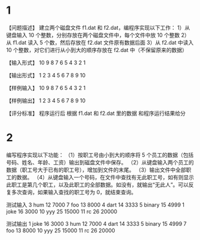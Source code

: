 # 1

【问题描述】
建立两个磁盘文件 f1.dat 和 f2.dat，编程序实现以下工作：
1）从键盘输入 10 个整数，分别存放在两个磁盘文件中，每个文件中放 10 个整数
2）从 f1.dat 读入 5 个数，然后存放在 f2.dat 文件原有数据后面
3）从 f2.dat 中读入 10 个整数，对它们进行从小到大的顺序存放在 f2.dat 中（不保留原来的数据）

【输入形式】
10 9 8 7 6
5 4 3 2 1

【输出形式】
1 2 3 4 5 6 7 8 9 10

【样例输入】
10 9 8 7 6
5 4 3 2 1

【样例输出】
1 2 3 4 5 6 7 8 9 10

【评分标准】
程序运行后
根据 f1.dat 和 f2.dat 里的数据
和程序运行结果给分

# 2

编写程序实现以下功能：
（1）按职工号由小到大的顺序将 5 个员工的数据（包括号码、姓名、年龄、工资）输出到磁盘文件中保存。
（2）从键盘输入两个员工的数据（职工号大于已有的职工号），增加到文件的末尾。
（3）输出文件中全部职工的数据。
（4）从键盘输入一个号码，在文件中查找有无此职工号，如有则显示此职工是第几个职工，以及此职工的全部数据。如没有，就输出“无此人”。可以反复多次查询，如果输入查找的职工号为 0，就结束查询。

测试输入
3 hum 12 7000
7 foo 13 8000
4 dart 14 3333
5 binary 15 4999
1 joke 16 3000
10 yyy 25 15000
11 rc 26 20000

测试输出
1 joke 16 3000
3 hum 12 7000
4 dart 14 3333
5 binary 15 4999
7 foo 13 8000
10 yyy 25 15000
11 rc 26 20000
